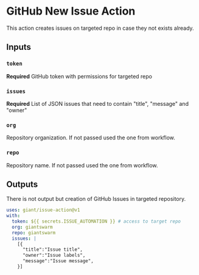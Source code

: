 # GitHub New Issue Action

This action creates issues on targeted repo in case they not exists already.

## Inputs

### `token`

**Required** GitHub token with permissions for targeted repo

### `issues`

**Required** List of JSON issues that need to contain "title", "message" and "owner"

### `org`

Repository organization. If not passed used the one from workflow.

### `repo`

Repository name. If not passed used the one from workflow.

## Outputs

There is not output but creation of GitHub Issues in targeted repository.

```yaml
uses: giant/issue-action@v1
with:
  token: ${{ secrets.ISSUE_AUTOMATION }} # access to target repo
  org: giantswarm
  repo: giantswarm
  issues: |
    [{
      "title":"Issue title",
      "owner":"Issue labels",
      "message":"Issue message",
    }]
```